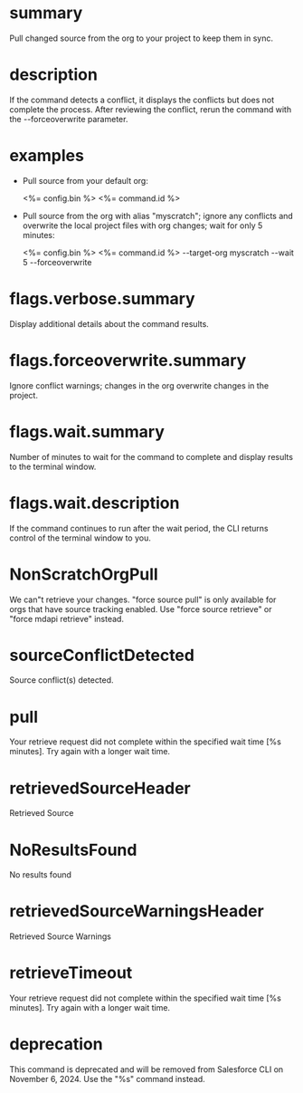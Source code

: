 # summary

Pull changed source from the org to your project to keep them in sync.

# description

If the command detects a conflict, it displays the conflicts but does not complete the process. After reviewing the conflict, rerun the command with the --forceoverwrite parameter.

# examples

- Pull source from your default org:

  <%= config.bin %> <%= command.id %>

- Pull source from the org with alias "myscratch"; ignore any conflicts and overwrite the local project files with org changes; wait for only 5 minutes:

  <%= config.bin %> <%= command.id %> --target-org myscratch --wait 5 --forceoverwrite

# flags.verbose.summary

Display additional details about the command results.

# flags.forceoverwrite.summary

Ignore conflict warnings; changes in the org overwrite changes in the project.

# flags.wait.summary

Number of minutes to wait for the command to complete and display results to the terminal window.

# flags.wait.description

If the command continues to run after the wait period, the CLI returns control of the terminal window to you.

# NonScratchOrgPull

We can"t retrieve your changes. "force source pull" is only available for orgs that have source tracking enabled. Use "force source retrieve" or "force mdapi retrieve" instead.

# sourceConflictDetected

Source conflict(s) detected.

# pull

Your retrieve request did not complete within the specified wait time [%s minutes]. Try again with a longer wait time.

# retrievedSourceHeader

Retrieved Source

# NoResultsFound

No results found

# retrievedSourceWarningsHeader

Retrieved Source Warnings

# retrieveTimeout

Your retrieve request did not complete within the specified wait time [%s minutes]. Try again with a longer wait time.

# deprecation

This command is deprecated and will be removed from Salesforce CLI on November 6, 2024. Use the "%s" command instead.
